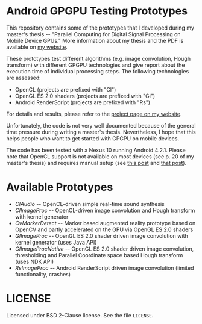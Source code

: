 # Android GPGPU Testing Prototypes

This repository contains some of the prototypes that I developed during my master's thesis -- "Parallel Computing for Digital Signal Processing on Mobile Device GPUs." More information about my thesis and the PDF is available on [my website](http://mkonrad.net/projects/mastersthesis_mobile_gpgpu.html).

These prototypes test different algorithms (e.g. image convolution, Hough transform) with different GPGPU technologies and give report about the execution time of individual processing steps. The following technologies are assessed:

* OpenCL (projects are prefixed with "Cl")
* OpenGL ES 2.0 shaders (projects are prefixed with "Gl")
* Android RenderScript (projects are prefixed with "Rs")

For details and results, please refer to the [project page on my website](http://mkonrad.net/projects/mastersthesis_mobile_gpgpu.html).

Unfortunately, the code is not very well documented because of the general time pressure during writing a master's thesis. Nevertheless, I hope that this helps people who want to get started with GPGPU on mobile devices.

The code has been tested with a Nexus 10 running Android 4.2.1. Please note that OpenCL support is not available on most devices (see p. 20 of my master's thesis) and requires manual setup (see [this post](http://sweetpea.tentacle.net/blog/opencl-on-nexus-4/) and [that post](http://www.openclblog.com/2013/02/opencl-on-nexus-10-part-1.html)).

# Available Prototypes

* *ClAudio* -- OpenCL-driven simple real-time sound synthesis
* *ClImageProc* -- OpenCL-driven image convolution and Hough transform with kernel generator
* *CvMarkerDetect* -- Marker based augmented reality prototype based on OpenCV and partly accelerated on the GPU via OpenGL ES 2.0 shaders
* *GlImageProc* -- OpenGL ES 2.0 shader driven image convolution with kernel generator (uses Java API)
* *GlImageProcNative* -- OpenGL ES 2.0 shader driven image convolution, thresholding and Parallel Coordinate space based Hough transform (uses NDK API)
* *RsImageProc* -- Android RenderScript driven image convolution (limited functionality, crashes)

# LICENSE

Licensed under BSD 2-Clause license. See the file `LICENSE`.